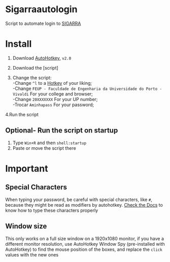 # Sigarraautologin

Script to automate login to [SIGARRA](https://sigarra.up.pt/up/pt/web_page.inicial)

# Install

1. Download [AutoHotkey](https://www.autohotkey.com), `v2.0`

2. Download the [script]

3. Change the script:<br>
  -Change `^l` to a [Hotkey](https://www.autohotkey.com/docs/v2/Hotkeys.htm#Intro) of your liking;<br>
  -Change `FEUP - Faculdade de Engenharia da Universidade do Porto - Vivaldi` For your college and browser;<br>
  -Change `20XXXXXXX` For your UP number;<br>
  -Trocar `Aminhapass` For your password;<br>

4.Run the script

## Optional- Run the script on startup

1. Type `Win+R` and then `shell:startup`
2. Paste or move the script there

# Important

## Special Characters

When typing your password, be careful with special characters, like `#`, because they might be read as modifiers by autohotkey. [Check the Docs](https://www.autohotkey.com/docs/v2/lib/Send.htm#keynames) to know how to type these characters properly

## Window size

This only works on a full size window on a 1920x1080 monitor, if you have a different monitor resolution, use AutoHotkey Window Spy (pre-installed with AutoHotkey) to find the mouse position of the boxes, and replace the `click` values with the new ones
